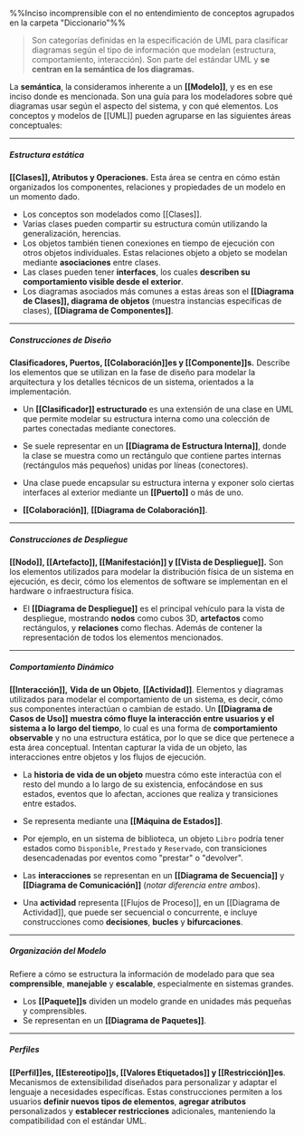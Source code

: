 %%Inciso incomprensible con el no entendimiento de conceptos agrupados en la carpeta "Diccionario"%%
> Son categorías definidas en la especificación de UML para clasificar diagramas según el tipo de información que modelan (estructura, comportamiento, interacción). Son parte del estándar UML y **se centran en la semántica de los diagramas.**

La **semántica**, la consideramos inherente a un **[[Modelo]]**, y es en ese inciso donde es mencionada.
Son una guía para los modeladores sobre qué diagramas usar según el aspecto del sistema, y con qué elementos.
Los conceptos y modelos de [[UML]] pueden agruparse en las siguientes áreas conceptuales:
****
##### **Estructura estática** 
**[[Clases]], Atributos y Operaciones.** Esta área se centra en cómo están organizados los componentes, relaciones y propiedades de un modelo en un momento dado. 
- Los conceptos son modelados como [[Clases]].
- Varias clases pueden compartir su estructura común utilizando la generalización, herencias.
- Los objetos también tienen conexiones en tiempo de ejecución con otros objetos individuales. Estas relaciones objeto a objeto se modelan mediante **asociaciones** entre clases.
- Las clases pueden tener **interfaces**, los cuales **describen su comportamiento visible desde el exterior**. 
- Los diagramas asociados más comunes a estas áreas son el **[[Diagrama de Clases]], diagrama de objetos** (muestra instancias específicas de clases), **[[Diagrama de Componentes]]**.
****
##### **Construcciones de Diseño**
**Clasificadores, Puertos, [[Colaboración]]es y [[Componente]]s.** Describe los elementos que se utilizan en la fase de diseño para modelar la arquitectura y los detalles técnicos de un sistema, orientados a la implementación.
- Un **[[Clasificador]] estructurado** es una extensión de una clase en UML que permite modelar su estructura interna como una colección de partes conectadas mediante conectores.
- Se suele representar en un **[[Diagrama de Estructura Interna]]**, donde la clase se muestra como un rectángulo que contiene partes internas (rectángulos más pequeños) unidas por líneas (conectores).

- Una clase puede encapsular su estructura interna y exponer solo ciertas interfaces al exterior mediante un **[[Puerto]]** o más de uno.

- **[[Colaboración]]**, **[[Diagrama de Colaboración]]**.
****
##### **Construcciones de Despliegue**
**[[Nodo]], [[Artefacto]], [[Manifestación]] y [[Vista de Despliegue]].** Son los elementos utilizados para modelar la distribución física de un sistema en ejecución, es decir, cómo los elementos de software se implementan en el hardware o infraestructura física.
- El **[[Diagrama de Despliegue]]** es el principal vehículo para la vista de despliegue, mostrando **nodos** como cubos 3D, **artefactos** como rectángulos, y **relaciones** como flechas. Además de contener la representación de todos los elementos mencionados.
****
##### **Comportamiento Dinámico**
 **[[Interacción]],** **Vida de un Objeto**, **[[Actividad]]**. Elementos y diagramas utilizados para modelar el comportamiento de un sistema, es decir, cómo sus componentes interactúan o cambian de estado.
 Un **[[Diagrama de Casos de Uso]]** **muestra cómo fluye la interacción entre usuarios y el sistema a lo largo del tiempo**, lo cual es una forma de **comportamiento observable** y no una estructura estática, por lo que se dice que pertenece a esta área conceptual.
Intentan capturar la vida de un objeto, las interacciones entre objetos y los flujos de ejecución.
- La **historia de vida de un objeto** muestra cómo este interactúa con el resto del mundo a lo largo de su existencia, enfocándose en sus estados, eventos que lo afectan, acciones que realiza y transiciones entre estados.
- Se representa mediante una **[[Máquina de Estados]]**.
- Por ejemplo, en un sistema de biblioteca, un objeto `Libro` podría tener estados como `Disponible`, `Prestado` y `Reservado`, con transiciones desencadenadas por eventos como "prestar" o "devolver".

- Las **interacciones** se representan en un **[[Diagrama de Secuencia]]** y **[[Diagrama de Comunicación]]** (*notar diferencia entre ambos*).

- Una **actividad** representa [[Flujos de Proceso]], en un [[Diagrama de Actividad]], que puede ser secuencial o concurrente, e incluye construcciones como **decisiones**, **bucles** y **bifurcaciones**. 
****
##### **Organización del Modelo**
Refiere a cómo se estructura la información de modelado para que sea **comprensible**, **manejable** y **escalable**, especialmente en sistemas grandes.
- Los **[[Paquete]]s** dividen un modelo grande en unidades más pequeñas y comprensibles.
- Se representan en un **[[Diagrama de Paquetes]]**. 
****
##### **Perfiles**
**[[Perfil]]es, [[Estereotipo]]s, [[Valores Etiquetados]] y [[Restricción]]es**. Mecanismos de extensibilidad diseñados para personalizar y adaptar el lenguaje a necesidades específicas. Estas construcciones permiten a los usuarios **definir nuevos tipos de elementos**, **agregar atributos** personalizados y **establecer restricciones** adicionales, manteniendo la compatibilidad con el estándar UML.


